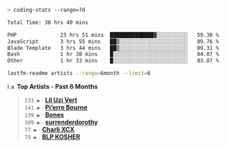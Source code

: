```zsh
> coding-stats --range=7d
```

<!--START_SECTION:waka-->

```txt
Total Time: 38 hrs 40 mins

PHP              23 hrs 51 mins  ██████████████▓░░░░░░░░░░   59.30 %
JavaScript       3 hrs 55 mins   ██▒░░░░░░░░░░░░░░░░░░░░░░   09.76 %
Blade Template   3 hrs 44 mins   ██▒░░░░░░░░░░░░░░░░░░░░░░   09.31 %
Bash             1 hr 38 mins    █░░░░░░░░░░░░░░░░░░░░░░░░   04.07 %
Other            1 hr 33 mins    █░░░░░░░░░░░░░░░░░░░░░░░░   03.87 %
```

<!--END_SECTION:waka-->

```zsh
lastfm-readme artists --range=6month --limit=6
```

<!--START_LASTFM_ARTISTS:{"period": "6month", "rows": 6}-->
<a href="https://last.fm" target="_blank"><img src="https://user-images.githubusercontent.com/17434202/215290617-e793598d-d7c9-428f-9975-156db1ba89cc.svg" alt="Last.fm Logo" width="18" height="13"/></a> **Top Artists - Past 6 Months**

> `233 ▶️` ∙ **[Lil Uzi Vert](https://www.last.fm/music/Lil+Uzi+Vert)**<br/>
> `141 ▶️` ∙ **[Pi’erre Bourne](https://www.last.fm/music/Pi%E2%80%99erre+Bourne)**<br/>
> `139 ▶️` ∙ **[Bones](https://www.last.fm/music/Bones)**<br/>
> `109 ▶️` ∙ **[surrenderdorothy](https://www.last.fm/music/surrenderdorothy)**<br/>
> `77 ▶️` ∙ **[Charli XCX](https://www.last.fm/music/Charli+XCX)**<br/>
> `75 ▶️` ∙ **[BLP KOSHER](https://www.last.fm/music/BLP+KOSHER)**<br/>
<!--END_LASTFM_ARTISTS-->
